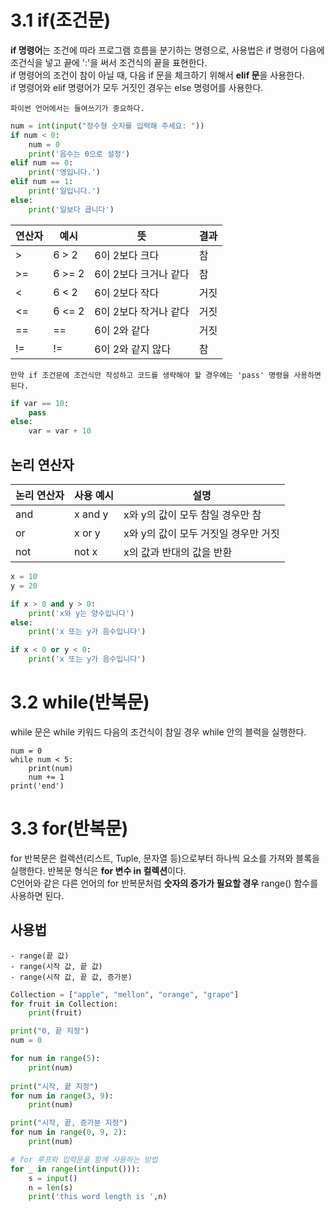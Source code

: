 # 3.1 if(조건문)
**if 명령어**는 조건에 따라 프로그램 흐름을 분기하는 명령으로, 사용법은 if 명령어 다음에 조건식을 넣고 끝에 ':'을 써서 조건식의 끝을 표현한다.                 
if 명령어의 조건이 참이 아닐 때, 다음 if 문을 체크하기 위해서 **elif 문**을 사용한다.        
if 명령어와 elif 명령어가 모두 거짓인 경우는 else 명령어를 사용한다. 
~~~
파이썬 언어에서는 들여쓰기가 중요하다.
~~~

```py
num = int(input("정수형 숫자를 입력해 주세요: "))
if num < 0:
    num = 0
    print('음수는 0으로 설정')
elif num == 0:
    print('영입니다.')
elif num == 1:
    print('일입니다.')
else:
    print('일보다 큽니다')
```

| 연산자 | 예시 | 뜻 | 결과 |
| --- | --- | --- | --- |
| > | 6 > 2 | 6이 2보다 크다 | 참 |
| >= | 6 >= 2 | 6이 2보다 크거나 같다 | 참 |
| < | 6 < 2 | 6이 2보다 작다 | 거짓 |
| <= | 6 <= 2 | 6이 2보다 작거나 같다 | 거짓 |
| == | == | 6이 2와 같다 | 거짓 |
| != | != | 6이 2와 같지 않다 | 참 |

~~~
만약 if 조건문에 조건식만 작성하고 코드를 생략해야 할 경우에는 'pass' 명령을 사용하면 된다.
~~~

```py
if var == 10:
    pass
else:
    var = var + 10
```

## 논리 연산자
| 논리 연산자 | 사용 예시 | 설명 |
| --- | --- | --- |
| and | x and y | x와 y의 값이 모두 참일 경우만 참 |
| or | x or y | x와 y의 값이 모두 거짓일 경우만 거짓 |
| not | not x | x의 값과 반대의 값을 반환 |

```py
x = 10
y = 20

if x > 0 and y > 0:
    print('x와 y는 양수입니다')
else:
    print('x 또는 y가 음수입니다')

if x < 0 or y < 0:
    print('x 또는 y가 음수입니다')
```

# 3.2 while(반복문)
while 문은 while 키워드 다음의 조건식이 참일 경우 while 안의 블럭을 실행한다.
~~~
num = 0
while num < 5:
    print(num)
    num += 1
print('end')
~~~


# 3.3 for(반복문)
for 반복문은 컬렉션(리스트, Tuple, 문자열 등)으로부터 하나씩 요소를 가져와 블록을 실행한다. 반복문 형식은 **for 변수 in 컬렉션**이다.        
C언어와 같은 다른 언어의 for 반복문처럼 **숫자의 증가가 필요할 경우** range() 함수를 사용하면 된다.         

## 사용법
~~~
- range(끝 값)     
- range(시작 값, 끝 값)    
- range(시작 값, 끝 값, 증가분)
~~~

```py
Collection = ["apple", "mellon", "orange", "grape"]
for fruit in Collection:
    print(fruit)

print("0, 끝 지정")
num = 0

for num in range(5):
    print(num)
    
print("시작, 끝 지정")
for num in range(3, 9):
    print(num)

print("시작, 끝, 증가분 지정")
for num in range(0, 9, 2):
    print(num)
```

```py
# for 루프와 입력문을 함께 사용하는 방법
for _ in range(int(input())):
    s = input()
    n = len(s)
    print('this word length is ',n)
```

